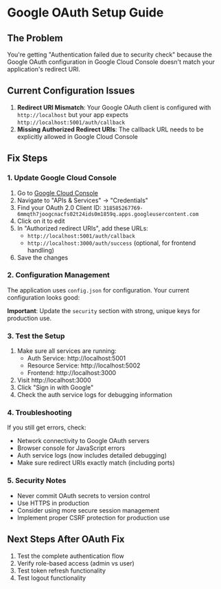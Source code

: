 # Google OAuth Setup Guide

## The Problem
You're getting "Authentication failed due to security check" because the Google OAuth configuration in Google Cloud Console doesn't match your application's redirect URI.

## Current Configuration Issues
1. **Redirect URI Mismatch**: Your Google OAuth client is configured with `http://localhost` but your app expects `http://localhost:5001/auth/callback`
2. **Missing Authorized Redirect URIs**: The callback URL needs to be explicitly allowed in Google Cloud Console

## Fix Steps

### 1. Update Google Cloud Console
1. Go to [Google Cloud Console](https://console.cloud.google.com/)
2. Navigate to "APIs & Services" → "Credentials"
3. Find your OAuth 2.0 Client ID: `318585267769-6mmqth7joogcnacfs02t24ids0m1859q.apps.googleusercontent.com`
4. Click on it to edit
5. In "Authorized redirect URIs", add these URLs:
   - `http://localhost:5001/auth/callback`
   - `http://localhost:3000/auth/success` (optional, for frontend handling)
6. Save the changes

### 2. Configuration Management
The application uses `config.json` for configuration. Your current configuration looks good:


**Important**: Update the `security` section with strong, unique keys for production use.

### 3. Test the Setup
1. Make sure all services are running:
   - Auth Service: http://localhost:5001
   - Resource Service: http://localhost:5002  
   - Frontend: http://localhost:3000
2. Visit http://localhost:3000
3. Click "Sign in with Google"
4. Check the auth service logs for debugging information

### 4. Troubleshooting
If you still get errors, check:
- Network connectivity to Google OAuth servers
- Browser console for JavaScript errors
- Auth service logs (now includes detailed debugging)
- Make sure redirect URIs exactly match (including ports)

### 5. Security Notes
- Never commit OAuth secrets to version control
- Use HTTPS in production
- Consider using more secure session management
- Implement proper CSRF protection for production use

## Next Steps After OAuth Fix
1. Test the complete authentication flow
2. Verify role-based access (admin vs user)
3. Test token refresh functionality
4. Test logout functionality
